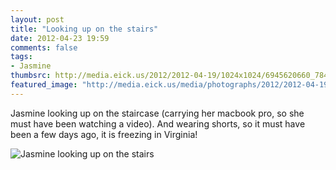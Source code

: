 ```yaml
---
layout: post
title: "Looking up on the stairs"
date: 2012-04-23 19:59
comments: false
tags:
- Jasmine
thumbsrc: http://media.eick.us/2012/2012-04-19/1024x1024/6945620660_784d78ec77_o.jpg
featured_image: "http://media.eick.us/media/photographs/2012/2012-04-19/6945620660_784d78ec77_o.jpg"
---
```

Jasmine looking up on the staircase (carrying her macbook pro, so she must have been watching a video).  And wearing shorts, so it must have been a few days ago, it is freezing in Virginia!



![Jasmine looking up on the stairs](http://media.eick.us/media/photographs/2012/2012-04-19/6945620660_784d78ec77_o.jpg)

